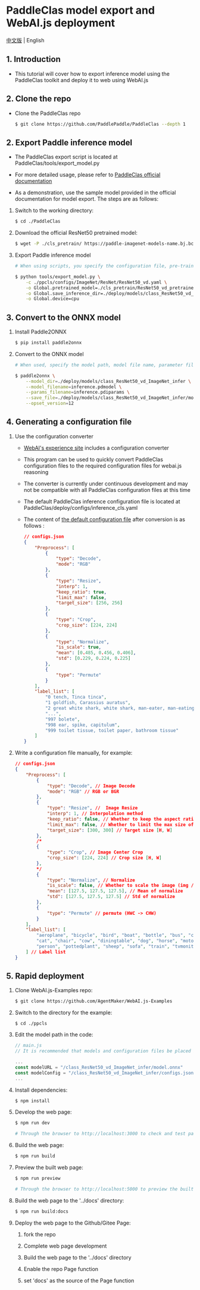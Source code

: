 # PaddleClas model export and WebAI.js deployment
[中文版](./README.md) | English

## 1. Introduction
* This tutorial will cover how to export inference model using the PaddleClas toolkit and deploy it to web using WebAI.js

## 2. Clone the repo
* Clone the PaddleClas repo

    ```bash
    $ git clone https://github.com/PaddlePaddle/PaddleClas --depth 1
    ```

## 2. Export Paddle inference model
* The PaddleClas export script is located at PaddleClas/tools/export_model.py

* For more detailed usage, please refer to [PaddleClas official documentation](https://github.com/PaddlePaddle/PaddleClas/blob/release/2.3/docs/en/inference_deployment/export_model_en.md)

* As a demonstration, use the sample model provided in the official documentation for model export. The steps are as follows:

1. Switch to the working directory:

    ```bash
    $ cd ./PaddleClas
    ```

2. Download the official ResNet50 pretrained model:

    ```bash
    $ wget -P ./cls_pretrain/ https://paddle-imagenet-models-name.bj.bcebos.com/dygraph/legendary_models/ResNet50_vd_pretrained.pdparams
    ```

3. Export Paddle inference model

    ```bash
    # When using scripts, you specify the configuration file, pre-training model, save directory, and currently running device type of the model through command line parameters

    $ python tools/export_model.py \
        -c ./ppcls/configs/ImageNet/ResNet/ResNet50_vd.yaml \
        -o Global.pretrained_model=./cls_pretrain/ResNet50_vd_pretrained \
        -o Global.save_inference_dir=./deploy/models/class_ResNet50_vd_ImageNet_infer \
        -o Global.device=cpu
    ```

## 3. Convert to the ONNX model

1. Install Paddle2ONNX

    ```bash
    $ pip install paddle2onnx
    ```

2. Convert to the ONNX model

    ```bash
    # When used, specify the model path, model file name, parameter file name, save file path, and version of the ONNX operator set for the Paddle inference model with command line arguments

    $ paddle2onnx \
        --model_dir=./deploy/models/class_ResNet50_vd_ImageNet_infer \
        --model_filename=inference.pdmodel \
        --params_filename=inference.pdiparams \
        --save_file=./deploy/models/class_ResNet50_vd_ImageNet_infer/model.onnx \
        --opset_version=12
    ```

## 4. Generating a configuration file

1. Use the configuration converter

    * [WebAI's experience site](https://agentmaker.github.io/WebAI.js) includes a configuration converter

    * This program can be used to quickly convert PaddleClas configuration files to the required configuration files for webai.js reasoning

    * The converter is currently under continuous development and may not be compatible with all PaddleClas configuration files at this time

    * The default PaddleClas inference configuration file is located at PaddleClas/deploy/configs/inference_cls.yaml

    * The content of [the default configuration file](./public/pplcnet_x0_25_imagenet/configs.json) after conversion is as follows :

        ```json
        // configs.json
        {
            "Preprocess": [
                {
                    "type": "Decode",
                    "mode": "RGB"
                },
                {
                    "type": "Resize",
                    "interp": 1,
                    "keep_ratio": true,
                    "limit_max": false,
                    "target_size": [256, 256]
                },
                {
                    "type": "Crop",
                    "crop_size": [224, 224]
                },
                {
                    "type": "Normalize",
                    "is_scale": true,
                    "mean": [0.485, 0.456, 0.406],
                    "std": [0.229, 0.224, 0.225]
                },
                {
                    "type": "Permute"
                }
            ],
            "label_list": [
                "0 tench, Tinca tinca",
                "1 goldfish, Carassius auratus",
                "2 great white shark, white shark, man-eater, man-eating shark, Carcharodon carcharias",
                "...",
                "997 bolete",
                "998 ear, spike, capitulum",
                "999 toilet tissue, toilet paper, bathroom tissue"
            ]
        }
        ```

2. Write a configuration file manually, for example:

    ```json
    // configs.json
    {
        "Preprocess": [
            {
                "type": "Decode", // Image Decode
                "mode": "RGB" // RGB or BGR
            },
            {
                "type": "Resize", //  Image Resize
                "interp": 1, // Interpolation method
                "keep_ratio": false, // Whether to keep the aspect ratio
                "limit_max": false, // Whether to limit the max size of image
                "target_size": [300, 300] // Target size [H, W]
            },
            /*
            {
                "type": "Crop", // Image Center Crop
                "crop_size": [224, 224] // Crop size [H, W]
            },
            */
            {
                "type": "Normalize", // Normalize
                "is_scale": false, // Whether to scale the image (img /= 255.0)
                "mean": [127.5, 127.5, 127.5], // Mean of normalize
                "std": [127.5, 127.5, 127.5] // Std of normalize
            },
            {
                "type": "Permute" // permute (HWC -> CHW)
            }
        ],
        "label_list": [
            "aeroplane", "bicycle", "bird", "boat", "bottle", "bus", "car", 
            "cat", "chair", "cow", "diningtable", "dog", "horse", "motorbike", 
            "person", "pottedplant", "sheep", "sofa", "train", "tvmonitor"
        ] // Label list
    }
    ```

## 5. Rapid deployment

1. Clone WebAI.js-Examples repo:

    ```bash
    $ git clone https://github.com/AgentMaker/WebAI.js-Examples
    ```

2. Switch to the directory for the example:

    ```
    $ cd ./ppcls
    ```

3. Edit the model path in the code:

    ```js
    // main.js
    // It is recommended that models and configuration files be placed in the 'public' directory, where files can be referenced using the path '/*'

    ...
    const modelURL = "/class_ResNet50_vd_ImageNet_infer/model.onnx"
    const modelConfig = "/class_ResNet50_vd_ImageNet_infer/configs.json"
    ...
    ```

4. Install dependencies:

    ```bash
    $ npm install
    ```

5. Develop the web page:

    ```bash
    $ npm run dev

    # Through the browser to http://localhost:3000 to check and test page
    ```

6. Build the web page:

    ```bash
    $ npm run build
    ```

7. Preview the built web page:

    ```bash
    $ npm run preview

    # Through the browser to http://localhost:5000 to preview the built page
    ```

8. Build the web page to the '../docs' directory:

    ```bash
    $ npm run build:docs
    ```

9. Deploy the web page to the Github/Gitee Page:

    1. fork the repo

    2. Complete web page development

    3. Build the web page to the '../docs' directory

    4. Enable the repo Page function

    5. set 'docs' as the source of the Page function
